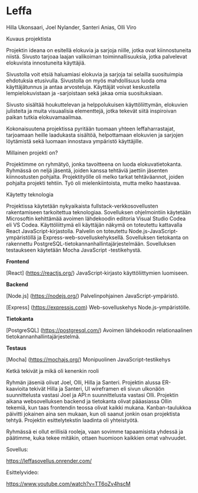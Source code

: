 # Leffa

 Hilla Ukonsaari, Joel Nylander, Santeri Anias, Olli Viro 

 

 

Kuvaus projektista 

 

Projektin ideana on esitellä elokuvia ja sarjoja niille, jotka ovat kiinnostuneita niistä. Sivusto tarjoaa laajan valikoiman toiminnallisuuksia, jotka palvelevat elokuvista innostuneita käyttäjiä. 

Sivustolla voit etsiä haluamiasi elokuvia ja sarjoja tai selailla suosituimpia ehdotuksia etusivulla. Sivustolla on myös mahdollisuus luoda oma käyttäjätunnus ja antaa arvosteluja. Käyttäjät voivat keskustella lempielokuvistaan ja -sarjoistaan sekä jakaa omia suosituksiaan. 

Sivusto sisältää houkuttelevan ja helppolukuisen käyttöliittymän, elokuvien julisteita ja muita visuaalisia elementtejä, jotka tekevät siitä inspiroivan paikan tutkia elokuvamaailmaa. 

Kokonaisuutena projektissa pyritään tuomaan yhteen leffaharrastajat, tarjoamaan heille laadukasta sisältöä, helpottamaan elokuvien ja sarjojen löytämistä sekä luomaan innostava ympäristö käyttäjille. 

 

 

Millainen projekti on? 

 

Projektimme on ryhmätyö, jonka tavoitteena on luoda elokuvatietokanta. Ryhmässä on neljä jäsentä, joiden kanssa tehtäviä jaettiin jäsenten kiinnostusten pohjalta. Projektityölle oli melko tarkat tehtäväannot, joiden pohjalta projekti tehtiin. Työ oli mielenkiintoista, mutta melko haastavaa. 

 

 

 

Käytetty teknologia 

 

Projektissa käytetään nykyaikaista fullstack-verkkosovellusten rakentamiseen tarkoitettua teknologiaa. Sovelluksen ohjelmointiin käytetään Microsoftin kehittämää avoimen lähdekoodin editoria Visual Studio Codea eli VS Codea. Käyttöliittymä eli käyttäjän näkymä on toteutettu kattavalla React JavaScript-kirjastolla. Palvelin on toteutettu Node.js-JavaScript-ympäristöllä ja Express-web-sovelluskehyksellä. Sovelluksen tietokanta on rakennettu PostgreSQL-tietokannanhallintajärjestelmään. Sovelluksen testaukseen käytetään Mocha JavaScript -testikehystä. 

 

 

**Frontend**  

  

[React] (https://reactjs.org/) JavaScript-kirjasto käyttöliittymien luomiseen.  

 

**Backend**  

  

[Node.js] (https://nodejs.org/) Palvelinpohjainen JavaScript-ympäristö.  

  

[Express] (https://expressjs.com) Web-sovelluskehys Node.js-ympäristölle. 

 

**Tietokanta**  

  

[PostgreSQL] (https://postgresql.com/) Avoimen lähdekoodin relationaalinen tietokannanhallintajärjestelmä.  

 

**Testaus**  

  

[Mocha] (https://mochajs.org/) Monipuolinen JavaScript-testikehys 

 

Ketkä tekivät ja mikä oli kenenkin rooli 

 

Ryhmän jäseniä olivat Joel, Olli, Hilla ja Santeri. Projektin alussa ER-kaavioita tekivät Hilla ja Santeri, UI wireframen eli sivun ulkonäön suunnittelusta vastasi Joel ja API:n suunnittelusta vastasi Olli. Projektin aikana websovelluksen backend ja tietokanta olivat pääasiassa Ollin tekemiä, kun taas frontendin teossa olivat kaikki mukana. Kanban-taulukkoa päivitti jokainen aina sen mukaan, kun oli saanut jonkin osan projektista tehtyä. Projektin esittelytekstin laadinta oli yhteistyötä. 

Ryhmässä ei ollut erillisiä rooleja, vaan sovimme tapaamisista yhdessä ja päätimme, kuka tekee mitäkin, ottaen huomioon kaikkien omat vahvuudet. 

 

 

Sovellus: 

https://leffasovellus.onrender.com/ 

Esittelyvideo: 

https://www.youtube.com/watch?v=TT6oZv4hscM 
